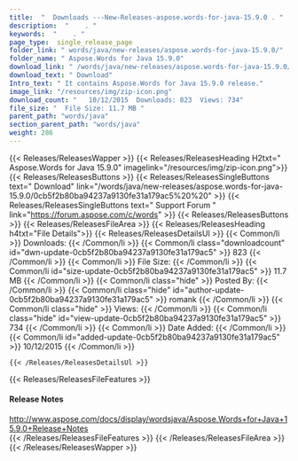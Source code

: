 ```yaml
---
title:  "  Downloads ---New-Releases-aspose.words-for-java-15.9.0 . " 
description:  "    . " 
keywords:  "    . " 
page_type:  single_release_page
folder_link: " words/java/new-releases/aspose.words-for-java-15.9.0/"
folder_name: " Aspose.Words for Java 15.9.0"
download_link: " /words/java/new-releases/aspose.words-for-java-15.9.0/0cb5f2b80ba94237a9130fe31a179ac5"
download_text: " Download"
Intro_text: " It contains Aspose.Words for Java 15.9.0 release."
image_link: "/resources/img/zip-icon.png"
download_count: "   10/12/2015  Downloads: 823  Views: 734"
file_size: "  File Size: 11.7 MB "
parent_path: "words/java"
section_parent_path: "words/java"
weight: 286
---
```


{{< Releases/ReleasesWapper >}}
  {{< Releases/ReleasesHeading H2txt=" Aspose.Words for Java 15.9.0" imagelink="/resources/img/zip-icon.png">}}
  {{< Releases/ReleasesButtons >}}
    {{< Releases/ReleasesSingleButtons text=" Download" link="/words/java/new-releases/aspose.words-for-java-15.9.0/0cb5f2b80ba94237a9130fe31a179ac5%20%20" >}}
    {{< Releases/ReleasesSingleButtons text=" Support Forum " link="https://forum.aspose.com/c/words" >}}
  {{< Releases/ReleasesButtons >}}
  {{< Releases/ReleasesFileArea >}}
    {{< Releases/ReleasesHeading h4txt="File Details">}}
    {{< Releases/ReleasesDetailsUl >}}
            {{< Common/li  >}} Downloads: {{< /Common/li >}} 
      {{< Common/li class="downloadcount" id="dwn-update-0cb5f2b80ba94237a9130fe31a179ac5" >}} 823 {{< /Common/li >}} 
      {{< Common/li  >}} File Size: {{< /Common/li >}} 
      {{< Common/li id="size-update-0cb5f2b80ba94237a9130fe31a179ac5" >}} 11.7 MB {{< /Common/li >}} 
      {{< Common/li  class="hide" >}} Posted By: {{< /Common/li >}} 
      {{< Common/li class="hide" id="author-update-0cb5f2b80ba94237a9130fe31a179ac5" >}} romank {{< /Common/li >}} 
      {{< Common/li class="hide"  >}} Views: {{< /Common/li >}} 
      {{< Common/li class="hide" id="view-update-0cb5f2b80ba94237a9130fe31a179ac5" >}} 734 {{< /Common/li >}} 
      {{< Common/li  >}} Date Added: {{< /Common/li >}} 
      {{< Common/li id="added-update-0cb5f2b80ba94237a9130fe31a179ac5" >}} 10/12/2015 {{< /Common/li >}} 

    {{< /Releases/ReleasesDetailsUl >}}

  {{< Releases/ReleasesFileFeatures >}}
      <h4>Release Notes</h4><div><a href="http://www.aspose.com/docs/display/wordsjava/Aspose.Words+for+Java+15.9.0+Release+Notes">http://www.aspose.com/docs/display/wordsjava/Aspose.Words+for+Java+15.9.0+Release+Notes</a></div>
  {{< /Releases/ReleasesFileFeatures >}}
 {{< /Releases/ReleasesFileArea >}}
{{< /Releases/ReleasesWapper >}}



